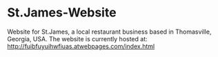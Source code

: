 # St.James-Website
Website for St.James, a local restaurant business based in Thomasville, Georgia, USA.
The website is currently hosted at:
http://fuibfuyuihwfiuas.atwebpages.com/index.html
